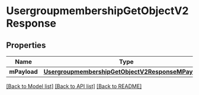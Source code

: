 # UsergroupmembershipGetObjectV2Response

## Properties
Name | Type | Description | Notes
------------ | ------------- | ------------- | -------------
**mPayload** | [**UsergroupmembershipGetObjectV2ResponseMPayload***](UsergroupmembershipGetObjectV2ResponseMPayload.md) |  | 

[[Back to Model list]](../README.md#documentation-for-models) [[Back to API list]](../README.md#documentation-for-api-endpoints) [[Back to README]](../README.md)


